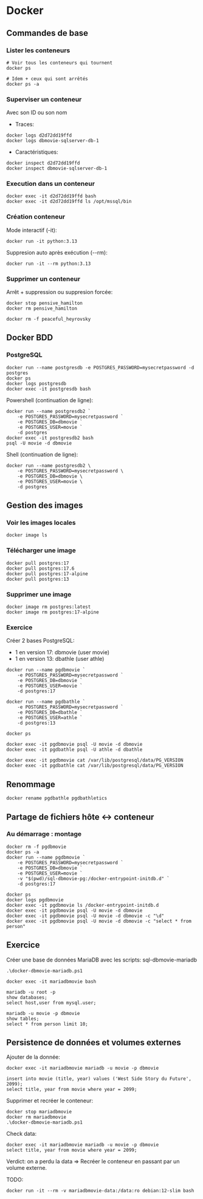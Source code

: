 # Docker

## Commandes de base

### Lister les conteneurs


```
# Voir tous les conteneurs qui tournent
docker ps

# Idem + ceux qui sont arrêtés
docker ps -a
```

### Superviser un conteneur
Avec son ID ou son nom

- Traces:
```
docker logs d2d72dd19ffd
docker logs dbmovie-sqlserver-db-1
```

- Caractéristiques:
```
docker inspect d2d72dd19ffd
docker inspect dbmovie-sqlserver-db-1
```

### Execution dans un conteneur
```
docker exec -it d2d72dd19ffd bash
docker exec -it d2d72dd19ffd ls /opt/mssql/bin
```

### Création conteneur

Mode interactif (-it):
```
docker run -it python:3.13
```

Suppresion auto après exécution (--rm):
```
docker run -it --rm python:3.13
```

### Supprimer un conteneur
Arrêt + suppression ou suppresion forcée:
```
docker stop pensive_hamilton
docker rm pensive_hamilton

docker rm -f peaceful_heyrovsky
```

## Docker BDD

### PostgreSQL
```
docker run --name postgresdb -e POSTGRES_PASSWORD=mysecretpassword -d postgres
docker ps
docker logs postgresdb
docker exec -it postgresdb bash
```

Powershell (continuation de ligne):
```
docker run --name postgresdb2 `
    -e POSTGRES_PASSWORD=mysecretpassword `
    -e POSTGRES_DB=dbmovie `
    -e POSTGRES_USER=movie `
    -d postgres
docker exec -it postgresdb2 bash
psql -U movie -d dbmovie
```

Shell (continuation de ligne):
```
docker run --name postgresdb2 \
    -e POSTGRES_PASSWORD=mysecretpassword \
    -e POSTGRES_DB=dbmovie \
    -e POSTGRES_USER=movie \
    -d postgres
```

## Gestion des images
### Voir les images locales
```
docker image ls
```

### Télécharger une image
```
docker pull postgres:17
docker pull postgres:17.6
docker pull postgres:17-alpine
docker pull postgres:13
```

### Supprimer une image
```
docker image rm postgres:latest
docker image rm postgres:17-alpine
```

### Exercice
Créer 2 bases PostgreSQL: 
- 1 en version 17: dbmovie (user movie)
- 1 en version 13: dbathle (user athle)

```
docker run --name pgdbmovie `
    -e POSTGRES_PASSWORD=mysecretpassword `
    -e POSTGRES_DB=dbmovie `
    -e POSTGRES_USER=movie `
    -d postgres:17

docker run --name pgdbathle `
    -e POSTGRES_PASSWORD=mysecretpassword `
    -e POSTGRES_DB=dbathle `
    -e POSTGRES_USER=athle `
    -d postgres:13

docker ps

docker exec -it pgdbmovie psql -U movie -d dbmovie
docker exec -it pgdbathle psql -U athle -d dbathle

docker exec -it pgdbmovie cat /var/lib/postgresql/data/PG_VERSION
docker exec -it pgdbathle cat /var/lib/postgresql/data/PG_VERSION
```

## Renommage
```
docker rename pgdbathle pgdbathletics
```

## Partage de fichiers hôte <-> conteneur

### Au démarrage : montage

```
docker rm -f pgdbmovie 
docker ps -a
docker run --name pgdbmovie `
    -e POSTGRES_PASSWORD=mysecretpassword `
    -e POSTGRES_DB=dbmovie `
    -e POSTGRES_USER=movie `
    -v "$(pwd)/sql-dbmovie-pg:/docker-entrypoint-initdb.d" `
    -d postgres:17

docker ps
docker logs pgdbmovie
docker exec -it pgdbmovie ls /docker-entrypoint-initdb.d
docker exec -it pgdbmovie psql -U movie -d dbmovie
docker exec -it pgdbmovie psql -U movie -d dbmovie -c "\d"
docker exec -it pgdbmovie psql -U movie -d dbmovie -c "select * from person"
```

## Exercice
Créer une base de données MariaDB avec les scripts: sql-dbmovie-mariadb

```
.\docker-dbmovie-mariadb.ps1

docker exec -it mariadbmovie bash

mariadb -u root -p
show databases;
select host,user from mysql.user;

mariadb -u movie -p dbmovie
show tables;
select * from person limit 10;
```




## Persistence de données et volumes externes
Ajouter de la donnée:
```
docker exec -it mariadbmovie mariadb -u movie -p dbmovie

insert into movie (title, year) values ('West Side Story du Future', 2099);
select title, year from movie where year = 2099;
```

Supprimer et recréer le conteneur:
```
docker stop mariadbmovie
docker rm mariadbmovie
.\docker-dbmovie-mariadb.ps1
```

Check data:
```
docker exec -it mariadbmovie mariadb -u movie -p dbmovie
select title, year from movie where year = 2099;
```

Verdict: on a perdu la data => Recréer le conteneur en passant par un volume externe.


TODO: 


```
docker run -it --rm -v mariadbmovie-data:/data:ro debian:12-slim bash
```

